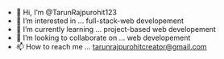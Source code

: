 - 👋 Hi, I’m @TarunRajpurohit123
- 👀 I’m interested in ... full-stack-web developement 
- 🌱 I’m currently learning ... project-based web developement
- 💞️ I’m looking to collaborate on ... web developement
- 📫 How to reach me ... tarunrajpurohitcreator@gmail.com

<!---
TarunRajpurohit123/TarunRajpurohit123 is a ✨ special ✨ repository because its `README.md` (this file) appears on your GitHub profile.
You can click the Preview link to take a look at your changes.
--->
